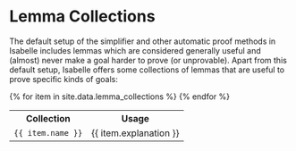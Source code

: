 # Lemma Collections

The default setup of the simplifier and other automatic proof methods in Isabelle includes lemmas which are considered generally useful
and (almost) never make a goal harder to prove (or unprovable).
Apart from this default setup, Isabelle offers some collections of lemmas that are useful to prove specific kinds of goals:

<table>
<tr>
  <th>Collection</th>
  <th>Usage</th>
</tr>
{% for item in site.data.lemma_collections %}
<tr>
  <td><code>{{ item.name }}</code></td>
  <td>{{ item.explanation }}</td>
</tr>
{% endfor %}
</table>
